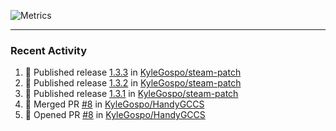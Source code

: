 ![Metrics](https://metrics.lecoq.io/KyleGospo?template=classic&base=header%2C%20activity%2C%20community%2C%20repositories%2C%20metadata&base.indepth=false&base.hireable=false&base.skip=false&config.timezone=America%2FLos_Angeles)

---
### Recent Activity
<!--START_SECTION:activity-->
1. 🚀 Published release [1.3.3](https://github.com/KyleGospo/steam-patch/releases/tag/1.3.3) in [KyleGospo/steam-patch](https://github.com/KyleGospo/steam-patch)
2. 🚀 Published release [1.3.2](https://github.com/KyleGospo/steam-patch/releases/tag/1.3.2) in [KyleGospo/steam-patch](https://github.com/KyleGospo/steam-patch)
3. 🚀 Published release [1.3.1](https://github.com/KyleGospo/steam-patch/releases/tag/1.3.1) in [KyleGospo/steam-patch](https://github.com/KyleGospo/steam-patch)
4. 🎉 Merged PR [#8](https://github.com/KyleGospo/HandyGCCS/pull/8) in [KyleGospo/HandyGCCS](https://github.com/KyleGospo/HandyGCCS)
5. 💪 Opened PR [#8](https://github.com/KyleGospo/HandyGCCS/pull/8) in [KyleGospo/HandyGCCS](https://github.com/KyleGospo/HandyGCCS)
<!--END_SECTION:activity-->
